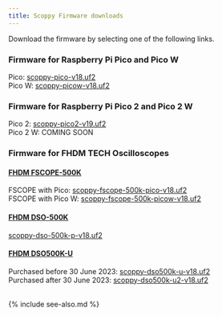 ```yaml
---
title: Scoppy Firmware downloads
---
```


Download the firmware by selecting one of the following links.

### Firmware for Raspberry Pi Pico and Pico W

Pico: [scoppy-pico-v18.uf2](https://github.com/fhdm-dev/scpdl1/raw/master/a/v18/scoppy-pico-v18.uf2)
<br>
Pico W: [scoppy-picow-v18.uf2](https://github.com/fhdm-dev/scpdl1/raw/master/a/v18/scoppy-picow-v18.uf2)

### Firmware for Raspberry Pi Pico 2 and Pico 2 W

Pico 2: [scoppy-pico2-v19.uf2](https://github.com/fhdm-dev/scpdl1/raw/master/a/v19/scoppy-pico2-v19.uf2)
<br>
Pico 2 W: COMING SOON

### Firmware for FHDM TECH Oscilloscopes

#### [FHDM FSCOPE-500K](https://store.fhdm.xyz/fscope-500k)
FSCOPE with Pico: [scoppy-fscope-500k-pico-v18.uf2](https://github.com/fhdm-dev/scpdl1/raw/master/a/v18/scoppy-fscope-500k-pico-v18.uf2)
<br>
FSCOPE with Pico W: [scoppy-fscope-500k-picow-v18.uf2](https://github.com/fhdm-dev/scpdl1/raw/master/a/v18/scoppy-fscope-500k-picow-v18.uf2)

#### [FHDM DSO-500K](https://store.fhdm.xyz/dso-500k)
[scoppy-dso-500k-p-v18.uf2](https://github.com/fhdm-dev/scpdl1/raw/master/a/v18/scoppy-dso-500k-p-v18.uf2)

#### [FHDM DSO500K-U](https://store.fhdm.xyz/dso500k-u)
Purchased before 30 June 2023: [scoppy-dso500k-u-v18.uf2](https://github.com/fhdm-dev/scpdl1/raw/master/a/v18/scoppy-dso500k-u-v18.uf2)
<br>
Purchased after 30 June 2023: [scoppy-dso500k-u2-v18.uf2](https://github.com/fhdm-dev/scpdl1/raw/master/a/v18/scoppy-dso500k-u2-v18.uf2)


<br>
{% include see-also.md %}
